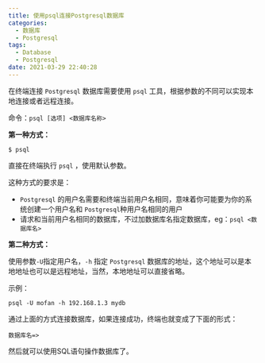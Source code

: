 ```yaml
---
title: 使用psql连接Postgresql数据库
categories:
  - 数据库
  - Postgresql
tags:
  - Database
  - Postgresql
date: 2021-03-29 22:40:28
---
```


在终端连接 `Postgresql` 数据库需要使用 `psql` 工具，根据参数的不同可以实现本地连接或者远程连接。

命令：`psql [选项] <数据库名称>`

**第一种方式：**

```shell
$ psql
```

直接在终端执行 `psql` ，使用默认参数。

这种方式的要求是：

* `Postgresql` 的用户名需要和终端当前用户名相同，意味着你可能要为你的系统创建一个用户名和 `Postgresql`种用户名相同的用户
* 请求和当前用户名相同的数据库，不过加数据库名指定数据库，eg：`psql <数据库名>`

**第二种方式：**

使用参数`-U`指定用户名，`-h` 指定 `Postgresql` 数据库的地址，这个地址可以是本地地址也可以是远程地址，当然，本地地址可以直接省略。

示例：

```shell
psql -U mofan -h 192.168.1.3 mydb
```

通过上面的方式连接数据库，如果连接成功，终端也就变成了下面的形式：

```text
数据库名=>
```

然后就可以使用SQL语句操作数据库了。